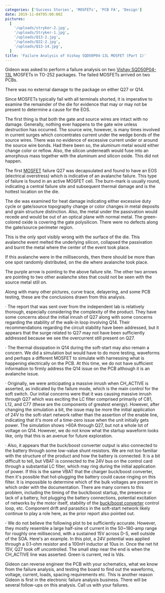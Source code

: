 ```yaml
---
categories: ['Success Stories', 'MOSFETs', 'PCB FA', 'Design']
date: 2019-11-04T05:00:00Z
pictures:
  [
    '/uploads/stryker-2.jpg',
    '/uploads/Stryker-1.jpg',
    '/uploads/Q13-2.jpg',
    '/uploads/Q22-2.jpg',
    '/uploads/Q13-14.jpg',
  ]
title: 'Failure Analysis of Vishay SQD50P04-13L MOSFET (Part 1)'
---
```


Gideon was asked to perform a failure analysis on two [Vishay SQD50P04-13L](http://www.vishay.com/docs/65157/sqd50p04-13l.pdf 'Vishay MOSFET') MOSFETs in TO-252 packages. The failed MOSFETs arrived on two PCBs.

There was no external damage to the package on either Q27 or Q14.

Since MOSFETs typically fail with all terminals shorted, it is imperative to examine the remainder of the die for evidence that may or may not be present to determine a cause for the EOS.

The first thing is that both the gate and source wires are intact with no damage. Generally, nothing ever happens to the gate wire unless destruction has occurred. The source wire, however, is many times involved in current surges which concentrates current under the wedge bonds of the source wires. There was no evidence of excessive current under or around the source wire bonds. Had there been so, the aluminum metal would either change color or reflow. Also, the silicon underneath would fuse into an amorphous mass together with the aluminum and silicon oxide. This did not happen.

The first [MOSFET](https://en.wikipedia.org/wiki/MOSFET 'MOSFET') failure Q27 was decapsulated and found to have an EOS (electrical overstress) which is indicative of an avalanche failure. This type of failure is found in an active MOSFET cell. The burn-mark is usually round, indicating a central failure site and subsequent thermal damage and is the hottest location on the die.

The die was examined for heat damage indicating either excessive duty cycle or gate/source topography change or color changes in metal deposits and grain structure distinction. Also, the metal under the passivation would recede and would be out of an optical plane with normal metal. The green-colored oxide is covering the gate polysilicon. There were no defects along the gate/source perimeter region.

This is the only spot visibly wrong with the surface of the die. This avalanche event melted the underlying silicon, collapsed the passivation and burnt the metal where the center of the event took place.

If this avalanche were in the milliseconds, then there should be more than one spot randomly distributed, on the die where avalanche took place.

The purple arrow is pointing to the above failure site. The other two arrows are pointing to two other avalanche sites that could not be seen with the source metal still on.

Along with many other pictures, curve trace, delayering, and some PCB testing, these are the conclusions drawn from this analysis.

· The report that was sent over from the independent lab is relatively thorough, especially considering the complexity of the product. They have some concerns about the initial inrush of Q27 along with some concerns regarding the stability of the walk-in loop involving Q14. Their recommendations regarding the circuit stability have been addressed, but it appears that the surge related to Q27 may not have been sufficiently addressed because we see the overcurrent still present on Q27.

· The thermal dissipation in Q14 during the soft-start may also remain a concern. We did a simulation but would have to do more testing, waveforms and perhaps a different MOSFET to simulate with harnessing what is happening electrically on the PCB. At this time, we do not have sufficient information to firmly address the Q14 issue on the PCB although it is an avalanche issue.

· Originally, we were anticipating a massive inrush when CH_ACTIVE is asserted, as indicated by the failure mode, which is the main control for the soft switch. Our initial concerns were that it was causing massive inrush through Q27 which was exciting the LC filter comprised primarily of C81, L12, and C77 (these are the components of greatest energy). However, after changing the simulation a bit, the issue may be more the initial application of 24V to the soft-start network rather than the assertion of the enable line, indicating that it's more of a time-zero issue when the unit initially gets power. The simulation shows >60A through Q27, but not a whole lot of voltage on Q14. However, we do not know what the startup waveform looks like, only that this is an avenue for future exploration.

· Also, it appears that the buck/boost converter output is also connected to the battery through some low-value shunt resistors. We are not too familiar with the structure of the product and how the battery is connected. It is a bit difficult to tell, but VBAT is connected to the 24V bus on the control card through a substantial LC filter, which may ring during the initial application of power. If this is the same VBAT that the charger buck/boost converter, then it's possible that hot-plugging the battery could cause ringing on this filter. It is impossible to determine which of the bulk voltages are present in which order with the documentation. There are many corners to this problem, including the timing of the buck/boost startup, the presence or lack of a battery, hot plugging the battery connections, potential excitation of networks by the motor itself, stability of the [buck/boost converter](https://en.wikipedia.org/wiki/Buck%E2%80%93boost_converter 'Buck /Boost') control loop, etc. Component drift and parasitics in the soft-start network likely continue to play a role here, as the prior report also pointed out.

**·** We do not believe the following plot to be sufficiently accurate. However, they mostly resemble a large half-sine of current in the 50\~180-amp range for roughly one millisecond, with a sustained 15V across D-S, well outside of the SOA. Here's an example. In this plot, a 24V potential was applied through a 0.1-ohm resistor and a 100nH inductor at 10us in. Once the net hit 15V, Q27 took off uncontrolled. The small step near the end is when the CH_ACTIVE line was asserted. Green is current, red is Vds.

Gideon can reverse engineer the PCB with your schematics, what we know from the failure analysis, and testing the board to find out the waveforms, voltage, current, loads, spacing requirements etc. This is another reason Gideon is first in the electronic failure analysis business. There will be several follow-ups on this analysis. Call us with your failures.
